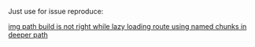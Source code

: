 Just use for issue reproduce:

[img path build is not right while lazy loading route using named chunks in deeper path](https://github.com/vuejs/vue-cli/issues/3680)